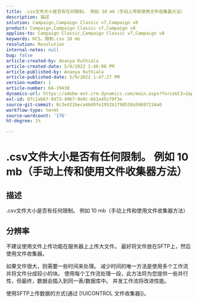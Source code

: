 ```yaml
---
title: .csv文件大小是否有任何限制。 例如 10 mb（手动上传和使用文件收集器方法）
description: 描述
solution: Campaign,Campaign Classic v7,Campaign v8
product: Campaign,Campaign Classic v7,Campaign v8
applies-to: Campaign Classic,Campaign Classic v7,Campaign v8
keywords: KCS，限制.csv 10 mb
resolution: Resolution
internal-notes: null
bug: false
article-created-by: Ananya Kuthiala
article-created-date: 5/9/2022 1:46:08 PM
article-published-by: Ananya Kuthiala
article-published-date: 5/9/2022 1:47:27 PM
version-number: 1
article-number: KA-19430
dynamics-url: https://adobe-ent.crm.dynamics.com/main.aspx?forceUCI=1&pagetype=entityrecord&etn=knowledgearticle&id=74664e5e-9ecf-ec11-a7b5-0022480a8e40
exl-id: 07c1a667-0d72-4967-9e9c-6b1a45cf9f3e
source-git-commit: 0c3e421beca46d9fe1952b1f98538a50697216a0
workflow-type: tm+mt
source-wordcount: '176'
ht-degree: 1%

---
```


# .csv文件大小是否有任何限制。 例如 10 mb（手动上传和使用文件收集器方法）

## 描述

.csv文件大小是否有任何限制。 例如 10 mb（手动上传和使用文件收集器方法）

## 分辨率


不建议使用文件上传功能在服务器上上传大文件。 最好将文件放在SFTP上，然后使用文件收集器。

如果文件很大，则需要一些时间来处理。 减少时间的唯一方法是使用多个工作流并将文件分成较小的块。 使用每个工作流处理一段，此方法将为您提供一些并行性，但最终，数据会插入到同一表/数据库中。 并发工作流将改进性能。

使用SFTP上传数据的方式(通过 [!UICONTROL 文件收集器])。
